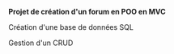 **Projet de création d'un forum en POO en MVC**


Création d'une base de données SQL 

Gestion d'un CRUD
